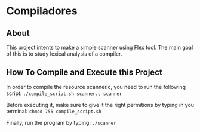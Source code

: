 # Compiladores


## About

This project intents to make a simple scanner using Flex tool.
The main goal of this is to study lexical analysis of a compiler.


## How To Compile and Execute this Project

In order to compile the resource scanner.c, you need to run the following script:
```./compile_script.sh scanner.c scanner```

Before executing it, make sure to give it the right permitions by typing in you terminal:
```chmod 755 compile_script.sh```

Finally, run the program by typing:
```./scanner```
